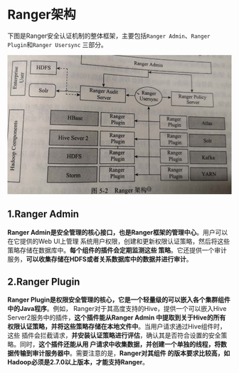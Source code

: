 Ranger架构
===================================================================================
下图是Ranger安全认证机制的整体框架，主要包括`Ranger Admin`、`Ranger Plugin`和`Ranger Usersync`
三部分。

![Ranger架构](img/1.png)

## 1.Ranger Admin
**Ranger Admin是安全管理的核心接口，也是Ranger框架的管理中心**。用户可以在它提供的Web UI上管理
系统用户权限，创建和更新权限认证策略，然后将这些策略存储在数据库中。**每个组件的插件会定期监测这些
策略**。它还提供一个审计服务，**可以收集存储在HDFS或者关系数据库中的数据并进行审计**。

## 2.Ranger Plugin
**Ranger Plugin是权限安全管理的核心，它是一个轻量级的可以嵌入各个集群组件中的Java程序**。例如，
Ranger对于其高度支持的Hive，提供一个可以嵌入Hive Server2服务中的插件，**这个插件能从Ranger Admin
中提取到关于Hive的所有权限认证策略，并将这些策略存储在本地文件中**。当用户请求通过Hive组件时，这些
插件会拦截请求，**并安装认证策略进行评估**，确认其是否符合设置的安全策略。同时，**这个插件还能从用
户请求中收集数据，并创建一个单独的线程，将数据传输到审计服务器中**。需要注意的是，**Ranger对其组件
的版本要求比较高，如Hadoop必须是2.7.0以上版本，才能支持Ranger**。





